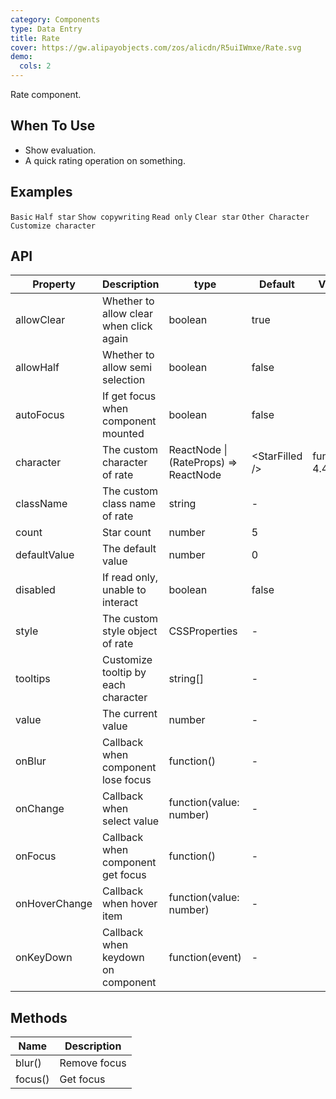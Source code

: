 ```yaml
---
category: Components
type: Data Entry
title: Rate
cover: https://gw.alipayobjects.com/zos/alicdn/R5uiIWmxe/Rate.svg
demo:
  cols: 2
---
```


Rate component.

## When To Use

- Show evaluation.
- A quick rating operation on something.

## Examples

<code src="./demo/basic.tsx">Basic</code>
<code src="./demo/half.tsx">Half star</code>
<code src="./demo/text.tsx">Show copywriting</code>
<code src="./demo/disabled.tsx">Read only</code>
<code src="./demo/clear.tsx">Clear star</code>
<code src="./demo/character.tsx">Other Character</code>
<code src="./demo/character-function.tsx">Customize character</code>

## API

| Property      | Description                             | type                                  | Default           | Version           |
| ------------- | --------------------------------------- | ------------------------------------- | ----------------- | ----------------- |
| allowClear    | Whether to allow clear when click again | boolean                               | true              |                   |
| allowHalf     | Whether to allow semi selection         | boolean                               | false             |                   |
| autoFocus     | If get focus when component mounted     | boolean                               | false             |                   |
| character     | The custom character of rate            | ReactNode \| (RateProps) => ReactNode | &lt;StarFilled /> | function(): 4.4.0 |
| className     | The custom class name of rate           | string                                | -                 |                   |
| count         | Star count                              | number                                | 5                 |                   |
| defaultValue  | The default value                       | number                                | 0                 |                   |
| disabled      | If read only, unable to interact        | boolean                               | false             |                   |
| style         | The custom style object of rate         | CSSProperties                         | -                 |                   |
| tooltips      | Customize tooltip by each character     | string\[]                             | -                 |                   |
| value         | The current value                       | number                                | -                 |                   |
| onBlur        | Callback when component lose focus      | function()                            | -                 |                   |
| onChange      | Callback when select value              | function(value: number)               | -                 |                   |
| onFocus       | Callback when component get focus       | function()                            | -                 |                   |
| onHoverChange | Callback when hover item                | function(value: number)               | -                 |                   |
| onKeyDown     | Callback when keydown on component      | function(event)                       | -                 |                   |

## Methods

| Name    | Description  |
| ------- | ------------ |
| blur()  | Remove focus |
| focus() | Get focus    |
